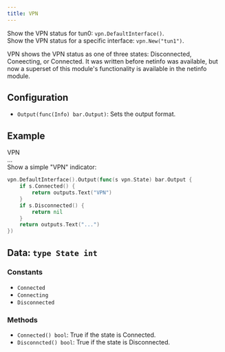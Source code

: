 ```yaml
---
title: VPN
---
```


Show the VPN status for tun0: `vpn.DefaultInterface()`.  
Show the VPN status for a specific interface: `vpn.New("tun1")`.

VPN shows the VPN status as one of three states: Disconnected, Coneecting, or Connected. It was
written before netinfo was available, but now a superset of this module's functionality is available
in the netinfo module.

## Configuration

* `Output(func(Info) bar.Output)`: Sets the output format.

## Example

<div class="module-example-out">VPN</div>
<div class="module-example-out">...</div>
Show a simple "VPN" indicator:

```go
vpn.DefaultInterface().Output(func(s vpn.State) bar.Output {
	if s.Connected() {
		return outputs.Text("VPN")
	}
	if s.Disconnected() {
		return nil
	}
	return outputs.Text("...")
})
```

## Data: `type State int`

### Constants

* `Connected`
* `Connecting`
* `Disconnected`

### Methods

* `Connected() bool`: True if the state is Connected.
* `Disconncted() bool`: True if the state is Disconnected.
